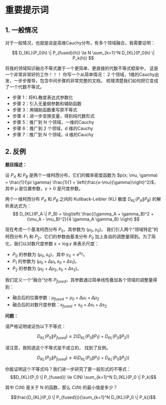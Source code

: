 
# 重要提示词



## 1. 一般情况
对于一般情况，也就是说是高维Cauchy分布，有多个领域融合，我需要证明：

$$ D_{KL}(P_0(h) \| P_{fused}(h)) \le N \sum_{k=1}^N D_{KL}(P_0(h) \| P_k(h)) $$

将我的领域知识融合不等式置于一个更简单、更直接的代数不等式框架中， 这是一个非常非常好的工作！！！ 你写一个从简单情况： 2 个领域，1维的Cauchy出发，一步步推导，包含中间步骤的非常完整的文档， 梳理清楚我们如何把它变成了一个代数不等式。


- 步骤 1：将KL散度表达式参数化
- 步骤 2：引入无量纲参数和辅助函数
- 步骤 3：用辅助函数重写原不等式
- 步骤 4：进一步变换变量，得到纯代数形式
- 步骤 5：推广到 N 个领域，一维的Cauchy
- 步骤 6：推广到 2 个领域，d 维的Cauchy
- 步骤 7：推广到 N 个领域，d 维的Cauchy



## 2. 反例



**题目描述：**

设 $P_A$ 和 $P_B$ 是两个一维柯西分布，它们的概率密度函数为 $p(x; \mu, \gamma) = \frac{1}{\pi \gamma} \frac{1}{1 + \left(\frac{x-\mu}{\gamma}\right)^2}$，其中 $\mu$ 是位置参数，$\gamma > 0$ 是尺度参数。

两个一维柯西分布 $P_A$ 和 $P_B$ 之间的 Kullback-Leibler (KL) 散度 $D_{KL}(P_A \| P_B)$ 的解析表达式为：
$$ D_{KL}(P_A \| P_B) = \log\left( \frac{(\gamma_A + \gamma_B)^2 + (\mu_A - \mu_B)^2}{4 \gamma_A \gamma_B} \right) $$

现在考虑一个基准柯西分布 $P_0$，其参数为 $(\mu_0, \gamma_0)$。
我们引入两个“领域特定”的柯西分布 $P_1$ 和 $P_2$，它们的参数由基准分布 $P_0$ 加上各自的调整量得到。为了简化，我们以对数尺度参数 $s = \log \gamma$ 来表示尺度：
*   $P_0$ 的参数为 $(\mu_0, s_0)$，其中 $\gamma_0 = e^{s_0}$。
*   $P_1$ 的参数为 $(\mu_0 + \Delta\mu_1, s_0 + \Delta s_1)$。
*   $P_2$ 的参数为 $(\mu_0 + \Delta\mu_2, s_0 + \Delta s_2)$。

我们定义一个“融合”分布 $P_{fused}$，其参数通过简单线性叠加各个领域的调整量得到：
*   融合后的位置参数：$\mu_{fused} = \mu_0 + \Delta\mu_1 + \Delta\mu_2$
*   融合后的对数尺度参数：$s_{fused} = s_0 + \Delta s_1 + \Delta s_2$

**问题：**

请严格证明或证伪以下不等式：

$$ D_{KL}(P_0 \| P_{fused}) \le 2 \left( D_{KL}(P_0 \| P_1) + D_{KL}(P_0 \| P_2) \right) $$

请注意，我知道这个不等式是不成立的， 找到了反例。

$$ D_{KL}(P_0 \| P_{fused}) \le 4 \left( D_{KL}(P_0 \| P_1) + D_{KL}(P_0 \| P_2) \right) $$

你能证明这个不等式吗？我们进一步研究了更一般形式的不等式：
$$D_{KL}(P_0 \| P_{fused}) \le C(N) \sum_{k=1}^N D_{KL}(P_0 \| P_k)$$

其中 $C(N)$ 是关于 N 的函数，那么 $C(N)$ 的最小值是多少？


$$\frac{D_{KL}(P_0 \| P_{fused})}{\sum_{k=1}^N D_{KL}(P_0 \| P_k)}$$
